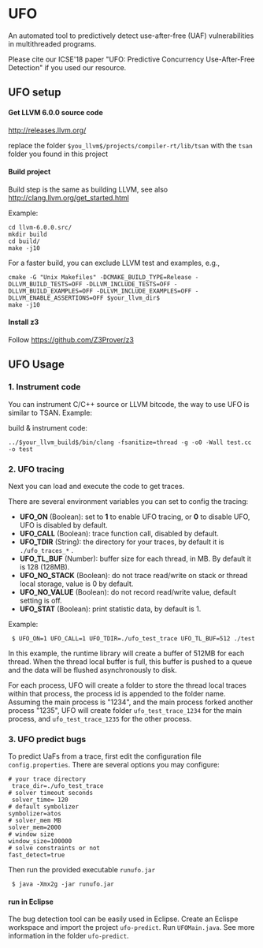 # UFO
An automated tool to predictively detect use-after-free (UAF) vulnerabilities in multithreaded programs.

Please cite our ICSE'18 paper "UFO: Predictive Concurrency Use-After-Free Detection" if you used our resource.


## UFO setup

#### Get LLVM 6.0.0 source code

http://releases.llvm.org/

replace the folder `$you_llvm$/projects/compiler-rt/lib/tsan` with the `tsan` folder you found in this project

#### Build project

Build step is the same as building LLVM, see also http://clang.llvm.org/get_started.html

Example:
```
cd llvm-6.0.0.src/
mkdir build
cd build/
make -j10
```

For a faster build, you can exclude LLVM test and examples, e.g.,
```
cmake -G "Unix Makefiles" -DCMAKE_BUILD_TYPE=Release -DLLVM_BUILD_TESTS=OFF -DLLVM_INCLUDE_TESTS=OFF -DLLVM_BUILD_EXAMPLES=OFF -DLLVM_INCLUDE_EXAMPLES=OFF -DLLVM_ENABLE_ASSERTIONS=OFF $your_llvm_dir$
make -j10
```

#### Install z3 

Follow https://github.com/Z3Prover/z3



## UFO Usage

### 1. Instrument code

You can instrument C/C++ source or LLVM bitcode, the way to use UFO is similar to TSAN.
Example:

build & instrument code:

```../$your_llvm_build$/bin/clang -fsanitize=thread -g -o0 -Wall test.cc -o test```

### 2. UFO tracing

Next you can load and execute the code to get traces.

There are several environment variables you can set to config the tracing:

- **UFO_ON** (Boolean): set to __1__ to enable UFO tracing, or __0__ to disable UFO, UFO is disabled by default. 
- **UFO_CALL** (Boolean): trace function call, disabled by default.
- **UFO_TDIR** (String): the directory for your traces, by default it is ```./ufo_traces_*``` .
- **UFO_TL_BUF** (Number): buffer size for each thread, in MB. By default it is 128 (128MB).
- **UFO_NO_STACK** (Boolean): do not trace read/write on stack or thread local storage, value is 0 by default.
- **UFO_NO_VALUE** (Boolean): do not record read/write value, default setting is off.
- **UFO_STAT** (Boolean): print statistic data, by default is 1. 

Example:
```
 $ UFO_ON=1 UFO_CALL=1 UFO_TDIR=./ufo_test_trace UFO_TL_BUF=512 ./test
```
In this example, the runtime library will create a buffer of 512MB for each thread.
When the thread local buffer is full, this buffer is pushed to a queue and the data will be flushed asynchronously to disk.

For each process, UFO will create a folder to store the thread local traces within that process, the process id is appended to the folder name. Assuming the main process is "1234", and the main process forked another process "1235",
UFO will create folder `ufo_test_trace_1234` for the main process, and `ufo_test_trace_1235` for the other process.

### 3. UFO predict bugs

To predict UaFs from a trace, first edit the configuration file `config.properties`. There are several options you may configure:

```
# your trace directory
 trace_dir=./ufo_test_trace 
# solver timeout seconds
 solver_time= 120
# default symbolizer
symbolizer=atos
# solver_mem MB
solver_mem=2000
# window size
window_size=100000
# solve constraints or not
fast_detect=true
```

Then run the provided executable `runufo.jar`
```
 $ java -Xmx2g -jar runufo.jar
```

#### run in Eclipse
The bug detection tool can be easily used in Eclipse. Create an Eclispe workspace and import the project `ufo-predict`. Run `UFOMain.java`. See more information in the folder `ufo-predict`.
